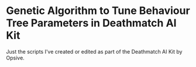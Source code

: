 # Genetic Algorithm to Tune Behaviour Tree Parameters in Deathmatch AI Kit

Just the scripts I've created or edited as part of the Deathmatch AI Kit by Opsive.
